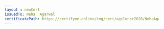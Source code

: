 ```yaml
--- 
layout : newCert 
issuedTo: Neha  Agarwal 
certificatePath: https://certifyme.online/img/cert/agilencr2020/NehaAgarwal_ffdf5.png
--- 
```

